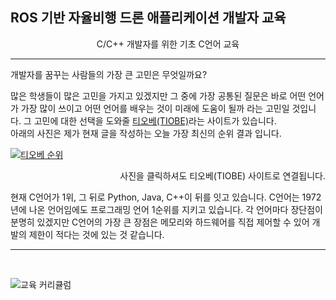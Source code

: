 ## ROS 기반 자율비행 드론 애플리케이션 개발자 교육
<div style="text-align: center">


C/C++ 개발자를 위한 기초 C언어 교육


</div>

---
개발자를 꿈꾸는 사람들의 가장 큰 고민은 무엇일까요?  

많은 학생들이 많은 고민을 가지고 있겠지만 그 중에 가장 공통된 질문은 바로 어떤 언어가 가장 많이 쓰이고 어떤 언어를 배우는 것이 미래에 도움이 될까 라는 고민일 것입니다. 그 고민에 대한 선택을 도와줄 [티오베(TIOBE)](https://www.tiobe.com/tiobe-index/)라는 사이트가 있습니다.  
아래의 사진은 제가 현재 글을 작성하는 오늘 가장 최신의 순위 결과 입니다.

[![티오베 순위](https://user-images.githubusercontent.com/84114844/118231463-23167580-b4ca-11eb-87a6-b6343242fe6b.JPG)](https://www.tiobe.com/tiobe-index/)
<p align = "right">
사진을 클릭하셔도 티오베(TIOBE) 사이트로 연결됩니다.
</p>

현재 C언어가 1위, 그 뒤로 Python, Java, C++이 뒤를 잇고 있습니다. C언어는 1972년에 나온 언어임에도 프로그래밍 언어 1순위를 지키고 있습니다. 각 언어마다 장단점이 분명히 있겠지만 C언어의 가장 큰 장점은 메모리와 하드웨어를 직접 제어할 수 있어 개발의 제한이 적다는 것에 있는 것 같습니다.

---

<br>

![교육 커리큘럼](https://user-images.githubusercontent.com/84114844/118202665-5be82780-b495-11eb-8a3b-e72453f9eb8d.jpg)

